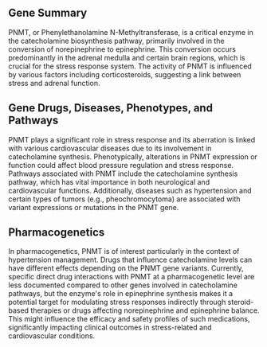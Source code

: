 ## Gene Summary
PNMT, or Phenylethanolamine N-Methyltransferase, is a critical enzyme in the catecholamine biosynthesis pathway, primarily involved in the conversion of norepinephrine to epinephrine. This conversion occurs predominantly in the adrenal medulla and certain brain regions, which is crucial for the stress response system. The activity of PNMT is influenced by various factors including corticosteroids, suggesting a link between stress and adrenal function.

## Gene Drugs, Diseases, Phenotypes, and Pathways
PNMT plays a significant role in stress response and its aberration is linked with various cardiovascular diseases due to its involvement in catecholamine synthesis. Phenotypically, alterations in PNMT expression or function could affect blood pressure regulation and stress response. Pathways associated with PNMT include the catecholamine synthesis pathway, which has vital importance in both neurological and cardiovascular functions. Additionally, diseases such as hypertension and certain types of tumors (e.g., pheochromocytoma) are associated with variant expressions or mutations in the PNMT gene.

## Pharmacogenetics
In pharmacogenetics, PNMT is of interest particularly in the context of hypertension management. Drugs that influence catecholamine levels can have different effects depending on the PNMT gene variants. Currently, specific direct drug interactions with PNMT at a pharmacogenetic level are less documented compared to other genes involved in catecholamine pathways, but the enzyme's role in epinephrine synthesis makes it a potential target for modulating stress responses indirectly through steroid-based therapies or drugs affecting norepinephrine and epinephrine balance. This might influence the efficacy and safety profiles of such medications, significantly impacting clinical outcomes in stress-related and cardiovascular conditions.